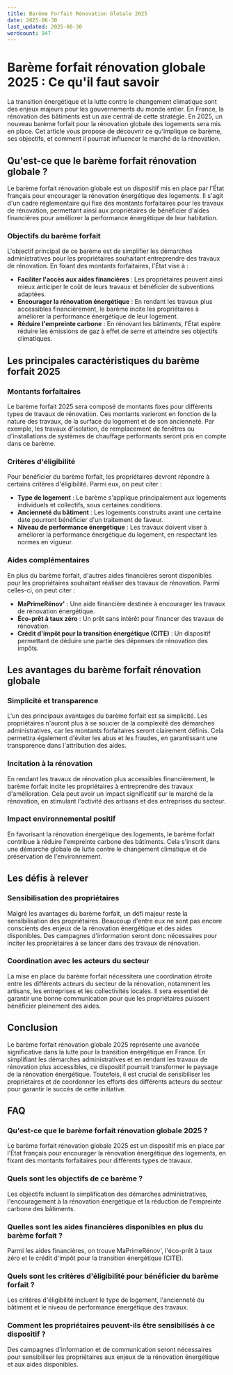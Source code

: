 ```yaml
---
title: Barème Forfait Rénovation Globale 2025
date: 2025-06-30
last_updated: 2025-06-30
wordcount: 947
---
```


# Barème forfait rénovation globale 2025 : Ce qu'il faut savoir

La transition énergétique et la lutte contre le changement climatique sont des enjeux majeurs pour les gouvernements du monde entier. En France, la rénovation des bâtiments est un axe central de cette stratégie. En 2025, un nouveau barème forfait pour la rénovation globale des logements sera mis en place. Cet article vous propose de découvrir ce qu'implique ce barème, ses objectifs, et comment il pourrait influencer le marché de la rénovation.

## Qu'est-ce que le barème forfait rénovation globale ?

Le barème forfait rénovation globale est un dispositif mis en place par l'État français pour encourager la rénovation énergétique des logements. Il s'agit d'un cadre réglementaire qui fixe des montants forfaitaires pour les travaux de rénovation, permettant ainsi aux propriétaires de bénéficier d'aides financières pour améliorer la performance énergétique de leur habitation.

### Objectifs du barème forfait

L'objectif principal de ce barème est de simplifier les démarches administratives pour les propriétaires souhaitant entreprendre des travaux de rénovation. En fixant des montants forfaitaires, l'État vise à :

- **Faciliter l'accès aux aides financières** : Les propriétaires peuvent ainsi mieux anticiper le coût de leurs travaux et bénéficier de subventions adaptées.
- **Encourager la rénovation énergétique** : En rendant les travaux plus accessibles financièrement, le barème incite les propriétaires à améliorer la performance énergétique de leur logement.
- **Réduire l'empreinte carbone** : En rénovant les bâtiments, l'État espère réduire les émissions de gaz à effet de serre et atteindre ses objectifs climatiques.

## Les principales caractéristiques du barème forfait 2025

### Montants forfaitaires

Le barème forfait 2025 sera composé de montants fixes pour différents types de travaux de rénovation. Ces montants varieront en fonction de la nature des travaux, de la surface du logement et de son ancienneté. Par exemple, les travaux d'isolation, de remplacement de fenêtres ou d'installations de systèmes de chauffage performants seront pris en compte dans ce barème.

### Critères d'éligibilité

Pour bénéficier du barème forfait, les propriétaires devront répondre à certains critères d'éligibilité. Parmi eux, on peut citer :

- **Type de logement** : Le barème s'applique principalement aux logements individuels et collectifs, sous certaines conditions.
- **Ancienneté du bâtiment** : Les logements construits avant une certaine date pourront bénéficier d'un traitement de faveur.
- **Niveau de performance énergétique** : Les travaux doivent viser à améliorer la performance énergétique du logement, en respectant les normes en vigueur.

### Aides complémentaires

En plus du barème forfait, d'autres aides financières seront disponibles pour les propriétaires souhaitant réaliser des travaux de rénovation. Parmi celles-ci, on peut citer :

- **MaPrimeRénov'** : Une aide financière destinée à encourager les travaux de rénovation énergétique.
- **Éco-prêt à taux zéro** : Un prêt sans intérêt pour financer des travaux de rénovation.
- **Crédit d'impôt pour la transition énergétique (CITE)** : Un dispositif permettant de déduire une partie des dépenses de rénovation des impôts.

## Les avantages du barème forfait rénovation globale

### Simplicité et transparence

L'un des principaux avantages du barème forfait est sa simplicité. Les propriétaires n'auront plus à se soucier de la complexité des démarches administratives, car les montants forfaitaires seront clairement définis. Cela permettra également d'éviter les abus et les fraudes, en garantissant une transparence dans l'attribution des aides.

### Incitation à la rénovation

En rendant les travaux de rénovation plus accessibles financièrement, le barème forfait incite les propriétaires à entreprendre des travaux d'amélioration. Cela peut avoir un impact significatif sur le marché de la rénovation, en stimulant l'activité des artisans et des entreprises du secteur.

### Impact environnemental positif

En favorisant la rénovation énergétique des logements, le barème forfait contribue à réduire l'empreinte carbone des bâtiments. Cela s'inscrit dans une démarche globale de lutte contre le changement climatique et de préservation de l'environnement.

## Les défis à relever

### Sensibilisation des propriétaires

Malgré les avantages du barème forfait, un défi majeur reste la sensibilisation des propriétaires. Beaucoup d'entre eux ne sont pas encore conscients des enjeux de la rénovation énergétique et des aides disponibles. Des campagnes d'information seront donc nécessaires pour inciter les propriétaires à se lancer dans des travaux de rénovation.

### Coordination avec les acteurs du secteur

La mise en place du barème forfait nécessitera une coordination étroite entre les différents acteurs du secteur de la rénovation, notamment les artisans, les entreprises et les collectivités locales. Il sera essentiel de garantir une bonne communication pour que les propriétaires puissent bénéficier pleinement des aides.

## Conclusion

Le barème forfait rénovation globale 2025 représente une avancée significative dans la lutte pour la transition énergétique en France. En simplifiant les démarches administratives et en rendant les travaux de rénovation plus accessibles, ce dispositif pourrait transformer le paysage de la rénovation énergétique. Toutefois, il est crucial de sensibiliser les propriétaires et de coordonner les efforts des différents acteurs du secteur pour garantir le succès de cette initiative.

## FAQ

### Qu'est-ce que le barème forfait rénovation globale 2025 ?

Le barème forfait rénovation globale 2025 est un dispositif mis en place par l'État français pour encourager la rénovation énergétique des logements, en fixant des montants forfaitaires pour différents types de travaux.

### Quels sont les objectifs de ce barème ?

Les objectifs incluent la simplification des démarches administratives, l'encouragement à la rénovation énergétique et la réduction de l'empreinte carbone des bâtiments.

### Quelles sont les aides financières disponibles en plus du barème forfait ?

Parmi les aides financières, on trouve MaPrimeRénov', l'éco-prêt à taux zéro et le crédit d'impôt pour la transition énergétique (CITE).

### Quels sont les critères d'éligibilité pour bénéficier du barème forfait ?

Les critères d'éligibilité incluent le type de logement, l'ancienneté du bâtiment et le niveau de performance énergétique des travaux.

### Comment les propriétaires peuvent-ils être sensibilisés à ce dispositif ?

Des campagnes d'information et de communication seront nécessaires pour sensibiliser les propriétaires aux enjeux de la rénovation énergétique et aux aides disponibles.